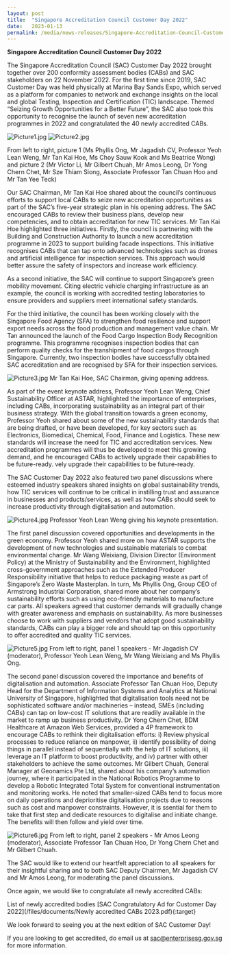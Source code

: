 ```yaml
---
layout: post
title:  "Singapore Accreditation Council Customer Day 2022"
date:   2023-01-13
permalink: /media/news-releases/Singapore-Accreditation-Council-Customer-Day-2022
---
```


**Singapore Accreditation Council Customer Day 2022**

The Singapore Accreditation Council (SAC) Customer Day 2022 brought together over 200 conformity assessment bodies (CABs) and SAC stakeholders on 22 November 2022. For the first time since 2019, SAC Customer Day was held physically at Marina Bay Sands Expo, which served as a platform for companies to network and exchange insights on the local and global Testing, Inspection and Certification (TIC) landscape. Themed “Seizing Growth Opportunities for a Better Future”, the SAC also took this opportunity to recognise the launch of seven new accreditation programmes in 2022 and congratulated the 40 newly accredited CABs.  

 ![Picture1.jpg](/images/press-release/photos/Picture1.jpg)
 ![Picture2.jpg](/images/press-release/photos/Picture2.jpg)
 
  From left to right, picture 1 (Ms Phyllis Ong, Mr Jagadish CV, Professor Yeoh Lean Weng, Mr Tan Kai Hoe, Ms Choy Sauw Kook and Ms Beatrice Wong) and picture 2 (Mr Victor Li, Mr Gilbert Chuah, Mr Amos Leong, Dr Yong Chern Chet, Mr Sze Thiam Siong, Associate Professor Tan Chuan Hoo and Mr Tan Yee Teck)


Our SAC Chairman, Mr Tan Kai Hoe shared about the council’s continuous efforts to support local CABs to seize new accreditation opportunities as part of the SAC’s five-year strategic plan in his opening address. The SAC encouraged CABs to review their business plans, develop new competencies, and to obtain accreditation for new TIC services. Mr Tan Kai Hoe highlighted three initiatives. Firstly, the council is partnering with the Building and Construction Authority to launch a new accreditation programme in 2023 to support building facade inspections. This initiative recognises CABs that can tap onto advanced technologies such as drones and artificial intelligence for inspection services. This approach would better assure the safety of inspectors and increase work efficiency. 


As a second initiative, the SAC will continue to support Singapore’s green mobility movement. Citing electric vehicle charging infrastructure as an example, the council is working with accredited testing laboratories to ensure providers and suppliers meet international safety standards. 


For the third initiative, the council has been working closely with the Singapore Food Agency (SFA) to strengthen food resilience and support export needs across the food production and management value chain. Mr Tan announced the launch of the Food Cargo Inspection Body Recognition programme. This programme recognises inspection bodies that can perform quality checks for the transhipment of food cargos through Singapore. Currently, two inspection bodies have successfully obtained SAC accreditation and are recognised by SFA for their inspection services. 


 ![Picture3.jpg](/images/press-release/photos/Picture3.jpg)
 Mr Tan Kai Hoe, SAC Chairman, giving opening address.


As part of the event keynote address, Professor Yeoh Lean Weng, Chief Sustainability Officer at ASTAR, highlighted the importance of enterprises, including CABs, incorporating sustainability as an integral part of their business strategy. With the global transition towards a green economy, Professor Yeoh shared about some of the new sustainability standards that are being drafted, or have been developed, for key sectors such as Electronics, Biomedical, Chemical, Food, Finance and Logistics. These new standards will increase the need for TIC and accreditation services. New accreditation programmes will thus be developed to meet this growing demand, and he encouraged CABs to actively upgrade their capabilities to be future-ready. vely upgrade their capabilities to be future-ready. 


The SAC Customer Day 2022 also featured two panel discussions where esteemed industry speakers shared insights on global sustainability trends, how TIC services will continue to be critical in instilling trust and assurance in businesses and products/services, as well as how CABs should seek to increase productivity through digitalisation and automation. 


 ![Picture4.jpg](/images/press-release/photos/Picture4.jpg)
  Professor Yeoh Lean Weng giving his keynote presentation.


The first panel discussion covered opportunities and developments in the green economy. Professor Yeoh shared more on how ASTAR supports the development of new technologies and sustainable materials to combat environmental change. Mr Wang Weixiang, Division Director (Environment Policy) at the Ministry of Sustainability and the Environment, highlighted cross-government approaches such as the Extended Producer Responsibility initiative that helps to reduce packaging waste as part of Singapore’s Zero Waste Masterplan. In turn, Ms Phyllis Ong, Group CEO of Armstrong Industrial Corporation, shared more about her company’s sustainability efforts such as using eco-friendly materials to manufacture car parts. All speakers agreed that customer demands will gradually change with greater awareness and emphasis on sustainability. As more businesses choose to work with suppliers and vendors that adopt good sustainability standards, CABs can play a bigger role and should tap on this opportunity to offer accredited and quality TIC services.  


 ![Picture5.jpg](/images/press-release/photos/Picture5.jpg)
From left to right, panel 1 speakers - Mr Jagadish CV (moderator), Professor Yeoh Lean Weng, Mr Wang Weixiang and Ms Phyllis Ong.


The second panel discussion covered the importance and benefits of digitalisation and automation. Associate Professor Tan Chuan Hoo, Deputy Head for the Department of Information Systems and Analytics at National University of Singapore, highlighted that digitalisation tools need not be sophisticated software and/or machineries – instead, SMEs (including CABs) can tap on low-cost IT solutions that are readily available in the market to ramp up business productivity. Dr Yong Chern Chet, BDM Healthcare at Amazon Web Services, provided a 4P framework to encourage CABs to rethink their digitalisation efforts: i) Review physical processes to reduce reliance on manpower, ii) identify possibility of doing things in parallel instead of sequentially with the help of IT solutions, iii) leverage an IT platform to boost productivity, and iv) partner with other stakeholders to achieve the same outcomes. Mr Gilbert Chuah, General Manager at Geonamics Pte Ltd, shared about his company’s automation journey, where it participated in the National Robotics Programme to develop a Robotic Integrated Total System for conventional instrumentation and monitoring works. He noted that smaller-sized CABs tend to focus more on daily operations and deprioritise digitalisation projects due to reasons such as cost and manpower constraints. However, it is ssential for them to take that first step and dedicate resources to digitalise and initiate change. The benefits will then follow and yield over time. 


 ![Picture6.jpg](/images/press-release/photos/Picture6.jpg)
From left to right, panel 2 speakers - Mr Amos Leong (moderator), Associate Professor Tan Chuan Hoo, Dr Yong Chern Chet and Mr Gilbert Chuah.


The SAC would like to extend our heartfelt appreciation to all speakers for their insightful sharing and to both SAC Deputy Chairmen, Mr Jagadish CV and Mr Amos Leong, for moderating the panel discussions.

Once again, we would like to congratulate all newly accredited CABs: 

List of newly accredited bodies 
[SAC Congratulatory Ad for Customer Day 2022](/files/documents/Newly accredited CABs 2023.pdf){:target} 



We look forward to seeing you at the next edition of SAC Customer Day!

If you are looking to get accredited, do email us at sac@enterprisesg.gov.sg for more information.
